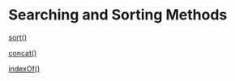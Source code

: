 # Searching and Sorting Methods

[sort()](./sort().md)

[concat()](./concat().md)

[indexOf()](./indexOf().md)
